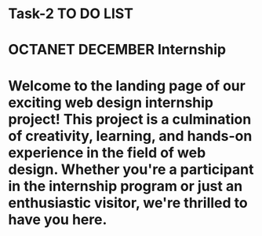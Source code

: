 #  Task-2  TO DO LIST
<h1>OCTANET DECEMBER Internship<h1>
<p>Welcome to the landing page of our exciting web design internship project! This project is a culmination of creativity, learning, and hands-on experience in the field of web design. Whether you're a participant in the internship program or just an enthusiastic visitor, we're thrilled to have you here.</p>

